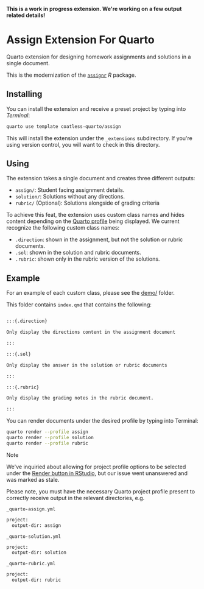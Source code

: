**This is a work in progress extension. We're working on a few output related details!**

# Assign Extension For Quarto

Quarto extension for designing homework assignments and solutions in a single document.

This is the modernization of the [`assignr`](https://github.com/r-assist/assignr) _R_ package.

## Installing

You can install the extension and receive a preset project by typing into *Terminal*: 

```bash
quarto use template coatless-quarto/assign
```

This will install the extension under the `_extensions` subdirectory.
If you're using version control, you will want to check in this directory.

## Using

The extension takes a single document and creates three different outputs:

- `assign/`: Student facing assignment details.
- `solution/`: Solutions without any directions.
- `rubric/` (Optional): Solutions alongside of grading criteria

To achieve this feat, the extension uses custom class names and hides content depending on the [Quarto profile]() being displayed. We current recognize the following custom class names:

- `.direction`: shown in the assignment, but not the solution or rubric documents.
- `.sol`: shown in the solution and rubric documents.
- `.rubric`: shown only in the rubric version of the solutions.


## Example 

For an example of each custom class, please see the [demo/](demo/) folder.

This folder contains `index.qmd` that contains the following:

````markdown

:::{.direction}

Only display the directions content in the assignment document

:::

:::{.sol}

Only display the answer in the solution or rubric documents

:::

:::{.rubric}

Only display the grading notes in the rubric document.

:::

````

You can render documents under the desired profile by typing into Terminal:

```sh
quarto render --profile assign
quarto render --profile solution
quarto render --profile rubric
```

> [!NOTE]
> 
> We've inquiried about allowing for project profile options to be selected under the [Render button in RStudio](https://github.com/rstudio/rstudio/issues/13679), but our issue went unanswered and was marked as stale.
> 

Please note, you must have the necessary Quarto project profile present to correctly receive output in the relevant directories, e.g.

`_quarto-assign.yml`
```sh
project:
  output-dir: assign

```

`_quarto-solution.yml`
```sh
project:
  output-dir: solution

```
`_quarto-rubric.yml`
```sh
project:
  output-dir: rubric

```
